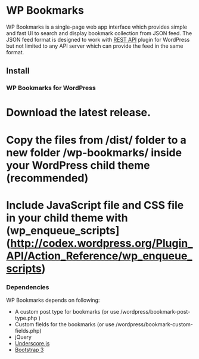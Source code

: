# WP Bookmarks #

WP Bookmarks is a single-page web app interface which provides simple and fast UI to search and display bookmark collection from JSON feed. The JSON feed format is designed to work with [REST API](http://developer.wordpress.com/docs/api/) plugin for WordPress but not limited to any API server which can provide the feed in the same format.

## Install ##

### WP Bookmarks for WordPress ###

# Download the latest release.
# Copy the files from /dist/ folder to a new folder /wp-bookmarks/ inside your WordPress child theme (recommended)
# Include JavaScript file and CSS file in your child theme with (wp_enqueue_scripts](http://codex.wordpress.org/Plugin_API/Action_Reference/wp_enqueue_scripts)

### Dependencies ###

WP Bookmarks depends on following:

* A custom post type for bookmarks (or use /wordpress/bookmark-post-type.php )
* Custom fields for the bookmarks (or use /wordpress/bookmark-custom-fields.php)
* jQuery
* [Underscore.js](http://underscorejs.org/)
* [Bootstrap 3](http://getbootstrap.com/)

